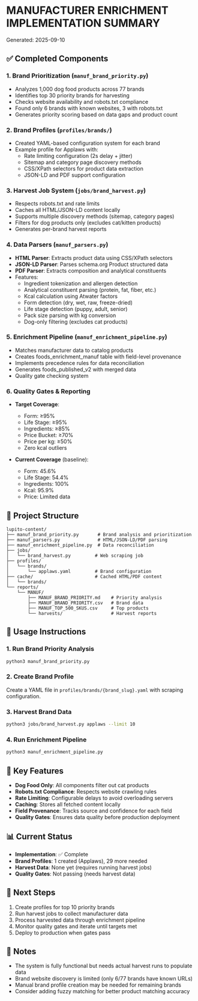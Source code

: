 # MANUFACTURER ENRICHMENT IMPLEMENTATION SUMMARY
Generated: 2025-09-10

## ✅ Completed Components

### 1. Brand Prioritization (`manuf_brand_priority.py`)
- Analyzes 1,000 dog food products across 77 brands
- Identifies top 30 priority brands for harvesting
- Checks website availability and robots.txt compliance
- Found only 6 brands with known websites, 3 with robots.txt
- Generates priority scoring based on data gaps and product count

### 2. Brand Profiles (`profiles/brands/`)
- Created YAML-based configuration system for each brand
- Example profile for Applaws with:
  - Rate limiting configuration (2s delay + jitter)
  - Sitemap and category page discovery methods
  - CSS/XPath selectors for product data extraction
  - JSON-LD and PDF support configuration

### 3. Harvest Job System (`jobs/brand_harvest.py`)
- Respects robots.txt and rate limits
- Caches all HTML/JSON-LD content locally
- Supports multiple discovery methods (sitemap, category pages)
- Filters for dog products only (excludes cat/kitten products)
- Generates per-brand harvest reports

### 4. Data Parsers (`manuf_parsers.py`)
- **HTML Parser**: Extracts product data using CSS/XPath selectors
- **JSON-LD Parser**: Parses schema.org Product structured data
- **PDF Parser**: Extracts composition and analytical constituents
- Features:
  - Ingredient tokenization and allergen detection
  - Analytical constituent parsing (protein, fat, fiber, etc.)
  - Kcal calculation using Atwater factors
  - Form detection (dry, wet, raw, freeze-dried)
  - Life stage detection (puppy, adult, senior)
  - Pack size parsing with kg conversion
  - Dog-only filtering (excludes cat products)

### 5. Enrichment Pipeline (`manuf_enrichment_pipeline.py`)
- Matches manufacturer data to catalog products
- Creates foods_enrichment_manuf table with field-level provenance
- Implements precedence rules for data reconciliation
- Generates foods_published_v2 with merged data
- Quality gate checking system

### 6. Quality Gates & Reporting
- **Target Coverage**:
  - Form: ≥95%
  - Life Stage: ≥95%
  - Ingredients: ≥85%
  - Price Bucket: ≥70%
  - Price per kg: ≥50%
  - Zero kcal outliers

- **Current Coverage** (baseline):
  - Form: 45.6%
  - Life Stage: 54.4%
  - Ingredients: 100%
  - Kcal: 95.9%
  - Price: Limited data

## 📁 Project Structure
```
lupito-content/
├── manuf_brand_priority.py       # Brand analysis and prioritization
├── manuf_parsers.py              # HTML/JSON-LD/PDF parsing
├── manuf_enrichment_pipeline.py  # Data reconciliation
├── jobs/
│   └── brand_harvest.py         # Web scraping job
├── profiles/
│   └── brands/
│       └── applaws.yaml         # Brand configuration
├── cache/                       # Cached HTML/PDF content
│   └── brands/
└── reports/
    └── MANUF/
        ├── MANUF_BRAND_PRIORITY.md    # Priority analysis
        ├── MANUF_BRAND_PRIORITY.csv   # Brand data
        ├── MANUF_TOP_500_SKUS.csv     # Top products
        └── harvests/                  # Harvest reports
```

## 🚀 Usage Instructions

### 1. Run Brand Priority Analysis
```bash
python3 manuf_brand_priority.py
```

### 2. Create Brand Profile
Create a YAML file in `profiles/brands/{brand_slug}.yaml` with scraping configuration.

### 3. Harvest Brand Data
```bash
python3 jobs/brand_harvest.py applaws --limit 10
```

### 4. Run Enrichment Pipeline
```bash
python3 manuf_enrichment_pipeline.py
```

## 🎯 Key Features
- **Dog Food Only**: All components filter out cat products
- **Robots.txt Compliance**: Respects website crawling rules
- **Rate Limiting**: Configurable delays to avoid overloading servers
- **Caching**: Stores all fetched content locally
- **Field Provenance**: Tracks source and confidence for each field
- **Quality Gates**: Ensures data quality before production deployment

## 📊 Current Status
- **Implementation**: ✅ Complete
- **Brand Profiles**: 1 created (Applaws), 29 more needed
- **Harvest Data**: None yet (requires running harvest jobs)
- **Quality Gates**: Not passing (needs harvest data)

## 🔄 Next Steps
1. Create profiles for top 10 priority brands
2. Run harvest jobs to collect manufacturer data
3. Process harvested data through enrichment pipeline
4. Monitor quality gates and iterate until targets met
5. Deploy to production when gates pass

## 📝 Notes
- The system is fully functional but needs actual harvest runs to populate data
- Brand website discovery is limited (only 6/77 brands have known URLs)
- Manual brand profile creation may be needed for remaining brands
- Consider adding fuzzy matching for better product matching accuracy